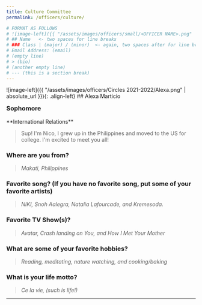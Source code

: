 ```yaml
---
title: Culture Committee
permalink: /officers/culture/

# FORMAT AS FOLLOWS
# ![image-left]({{ "/assets/images/officers/small/<OFFICER NAME>.png" | absolute_url }}){: .align-left}
# ## Name   <- two spaces for line breaks
# ### Class | (major) / (minor)  <- again, two spaces after for line breaks
# Email Address: (email)
# (empty line)
# > (bio)
# (another empty line)
# --- (this is a section break)
---
```

<div id="Nico"></div>
![image-left]({{ "/assets/images/officers/Circles 2021-2022/Alexa.png" | absolute_url }}){: .align-left}
## Alexa Marticio
<p style="margin-bottom: 0.45em; padding: 0">
<a href="https://www.instagram.com/nicopalanca/" style="margin: 0; padding: 0"><i class="fa fa-2x fa-fw fa-instagram" style="color: #494e48"></i></a>
<a href="mailto:nicolaspalanca@vt.edu" style="margin: 0; padding: 0"><i class="fa fa-2x fa-fw fa-envelope" style="color: #494e48"></i></a></p>
<h3 style="margin-top: 0">Sophomore</h3>
**International Relations**  

> Sup! I'm Nico, I grew up in the Philippines and moved to the US for college. I'm excited to meet you all!

### **Where are you from?**
> *Makati, Philippines*

### **Favorite song? (If you have no favorite song, put some of your favorite artists)**

> *NIKI, Snoh Aalegra, Natalia Lafourcade, and Kremesoda.*

### **Favorite TV Show(s)?**

> *Avatar, Crash landing on You, and How I Met Your Mother*

### **What are some of your favorite hobbies?**

> *Reading, meditating, nature watching, and cooking/baking*

### **What is your life motto?**

> *Ce la vie, (such is life!)*

---
